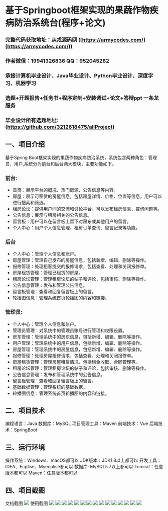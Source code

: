基于Springboot框架实现的果蔬作物疾病防治系统台(程序+论文)
=
###  完整代码获取地址：从戎源码网 ([https://armycodes.com/](https://armycodes.com/))
###  作者微信：19941326836  QQ：952045282 
###  承接计算机毕业设计、Java毕业设计、Python毕业设计、深度学习、机器学习
###  选题+开题报告+任务书+程序定制+安装调试+论文+答辩ppt 一条龙服务
###  毕业设计所有选题地址:(https://github.com/3212618475/allProject)


一、项目介绍
---
基于Spring Boot框架实现的果蔬作物疾病防治系统，系统包含两种角色：管理员、用户,系统分为前台和后台两大模块，主要功能如下。

### 前台:
- 首页：展示平台的概况、热门房源、公告信息等内容。
- 房屋：展示可租赁的房屋信息，包括房屋详情、价格、位置等信息，用户可以进行搜索和筛选。
- 租房论坛：提供用户间的交流和讨论平台，可以发布租房信息、咨询问题等。
- 公告信息：展示与租房相关的公告信息。
- 留言板：用户可以在留言板上留下对房东或其他用户的留言。
- 个人中心：用户个人信息管理、租房订单查询、留言记录等功能。

### 后台
- 个人中心：管理个人信息和账户。
- 房屋管理：管理自己发布的房屋信息，包括新增、编辑、删除等操作。
- 报修管理：处理租客提交的报修请求，包括查看、处理和关闭报修单。
- 房屋租赁管理：管理已租赁的房屋。
- 租房论坛管理：管理租房论坛的帖子和评论，包括审核、删除等操作。
- 公告信息管理：发布和管理公告信息。
- 留言板管理：查看和回复留言板上的留言。
- 轮播图信息：管理系统首页轮播图的内容和链接。
  
### 管理员:
- 个人中心：管理个人信息和账户。
- 管理员管理：对系统中的管理员账号进行管理和权限设置。
- 房东管理：管理系统中的房东信息，包括新增、编辑、删除等操作。
- 用户管理：管理系统中的用户信息，包括新增、编辑、删除等操作。
- 房屋管理：管理系统中的房屋信息，包括新增、编辑、删除等操作。
- 报修管理：处理房屋报修请求，包括查看、处理和关闭报修单。
- 房屋租赁管理：管理房屋租赁情况，包括租金收取、合同管理等。
- 租房论坛管理：管理租房论坛的帖子和评论，包括审核、删除等操作。
- 公告信息管理：发布和管理系统中的公告信息。
- 留言板管理：查看和回复留言板上的留言。
- 基础数据管理：管理系统的基础数据。
- 轮播图信息：管理系统首页轮播图的内容和链接。


二、项目技术
---
编程语言：Java
数据库：MySQL
项目管理工具：Maven
前端技术：Vue
后端技术：SpringBoot

三、运行环境
---
操作系统：Windows、macOS都可以
JDK版本：JDK1.8以上都可以
开发工具：IDEA、Ecplise、Myecplise都可以
数据库: MySQL5.7以上都可以
Tomcat：任意版本都可以
Maven：任意版本都可以

四、项目截图
---
文档截图
![](limage/1.png)
使用截图
![](image/1.png)
![](image/2.png)
![](image/3.png)
![](image/4.png)
![](image/5.png)
![](image/6.png)
![](image/7.png)
![](image/8.png)
![](image/9.png)
![](image/10.png)
![](image/11.png)
![](image/12.png)
![](image/13.png)
![](image/14.png)
![](image/15.png)
